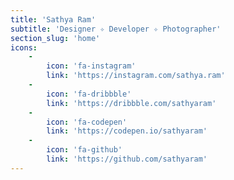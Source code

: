 ```yaml
---
title: 'Sathya Ram'
subtitle: 'Designer ✧ Developer ✧ Photographer'
section_slug: 'home'
icons:
    -
        icon: 'fa-instagram'
        link: 'https://instagram.com/sathya.ram'
    -
        icon: 'fa-dribbble'
        link: 'https://dribbble.com/sathyaram'
    -
        icon: 'fa-codepen'
        link: 'https://codepen.io/sathyaram'
    -
        icon: 'fa-github'
        link: 'https://github.com/sathyaram'
---
```



